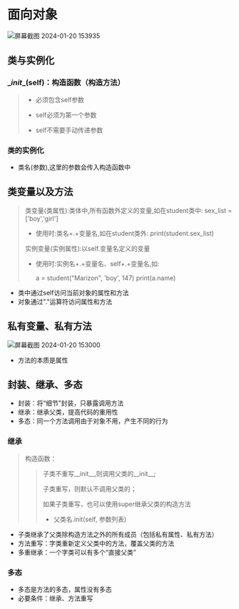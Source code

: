 # 面向对象

![屏幕截图 2024-01-20 153935](https://fenglingkong.oss-cn-guangzhou.aliyuncs.com/img2/202401201620886.png)

## 类与实例化

### \__init__(self)：构造函数（构造方法）

> * 必须包含self参数
>
> * self必须为第一个参数
> * self不需要手动传递参数

### 类的实例化

* 类名(参数),这里的参数会传入构造函数中

## 类变量以及方法

> 类变量(类属性):类体中,所有函数外定义的变量,如在student类中:
> sex_list = ['boy','girl']
>
> * 使用时:类名+.+变量名,如在student类外:
>   print(student.sex_list)
>
> 实例变量(实例属性):以self.变量名定义的变量
>
> * 使用时:实例名+.+变量名、self+.+变量名,如:
>
>   a = student("Marizon", 'boy', 147)
>   print(a.name)

* 类中通过self访问当前对象的属性和方法
* 对象通过"."运算符访问属性和方法

## 私有变量、私有方法

![屏幕截图 2024-01-20 153000](https://fenglingkong.oss-cn-guangzhou.aliyuncs.com/img2/202401201620095.png)

* 方法的本质是属性

##  封装、继承、多态

* 封装：将“细节”封装，只暴露调用方法
* 继承：继承父类，提高代码的重用性
* 多态：同一个方法调用由于对象不用，产生不同的行为

### 继承

> 构造函数：
>
> > 子类不重写\_\_init\_\_,则调用父类的\_\_init\_\_;
> >
> > 子类重写，则默认不调用父类的；
> >
> > 如果子类重写，也可以使用super继承父类的构造方法
> >
> > * 父类名.init(self, 参数列表)

* 子类继承了父类除构造方法之外的所有成员（包括私有属性、私有方法）
* 方法重写：字类重新定义父类中的方法，覆盖父类的方法
* 多重继承：一个字类可以有多个“直接父类”

### 多态

* 多态是方法的多态，属性没有多态
* 必要条件：继承、方法重写
